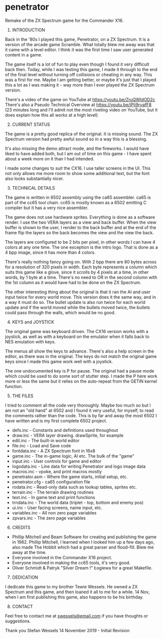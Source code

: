 # penetrator
 Remake of the ZX Spectrum game for the Commander X16.

1. INTRODUCTION

Back in the '80s I played this game, Penetrator, on a ZX Spectrum.  It is a
version of the arcade game Scramble.  What totally blew me away was that it
came with a level editor.  I think it was the first time I saw user generated
content in a game.

The game itself is a lot of fun to play even though I found it very difficult
back then.  Today, while I was testing this game, I made it through to the end
of the final level without turning off collisions or cheating in any way.  This
was a first for me.  Maybe I am getting better, or maybe it's just that I
played this a lot as I was making it - way more than I ever played the ZX
Spectrum version.

There's a video of the game on YouTube at https://youtu.be/ZruQWIdOD2c
There's also a Pseudo Technical Overview at https://youtu.be/iPIi9rvafF8 (23 
minutes long and I'll admit not the most riveting video on YouTube, but it does
explain how this all works at a high level)

2. CURRENT STATUS

The game is a pretty good replica of the original.  It is missing sound.  The
ZX Spectrum version had pretty awful sound so in a way this is a blessing.

It's also missing the demo attract mode, and the fireworks.  I would have liked
to have added both, but I am out of time on this game - I have spent about a
week more on it than I had intended.

I made some changes to suit the CX16.  I use taller screens in the UI. This not
only allows me more room to show some additional text, but the font also looks
substantially nicer.

3. TECHNICAL DETAILS

The game is written in 6502 assembly using the ca65 assembler.  ca65 is part of
the cc65 tool chain.  cc65 is mostly known as a 6502 emitting C compiler but it
has a very nice assembler.

The game does not use hardware sprites.  Everything is done as a software
render.  I use the two VERA layers as a view and back buffer.  When the view
buffer is shown to the user, I render to the back buffer and at the end of the
frame flip the layers so the back becomes the view and the view the back.

The layers are configured to be 2 bits per pixel, in other words I can have 4
colors at any one time.  The one exception is the intro logo.  That is done as
a 4 bpp image, since it has more than 4 colors.

There's really nothing fancy going on.  With 2 bpp there are 80 bytes across
for a resolution of 320 pixels in width.  Each byte represents a column which
suits this game like a glove, since it scrolls by 4 pixels at a time, in other
words, by 1 byte at a time.  There's no need to OR in the second column with
the 1st column as it would have had to be done on the ZX Spectrum.

The other interesting thing about the original is that it ran the AI and user
input twice for every world move.  This version does it the same way, and in a
way it must do so.  The bullet update is also run twice for each world update
and if the world moved while the bullets moved twice, the bullets could pass
through the walls, which would be no good.

4. KEYS and JOYSTICK

The original game was keyboard driven.  The CX16 version works with a joystick,
as well as with a keyboard on the emulator when it falls back to NES emulation
with keys.

The menus all show the keys to advance.  There's also a help screen in the
editor, as there was in the original.  The keys do not match the original game
keys since I made this game work well with a joystick.

The one undocumented key is P for pause.  The original had a pause mode which
could be used to do some sort of stutter step.  I made the P here work more or
less the same but it relies on the auto-repeat from the GETIN kernel function.

5. THE FILES

I tried to comment all the code very thoroughly.  Maybe too much so but I am
not an "old hand" at 6502 and I found it very useful, for myself, to read the
comments rather than the code.  This is by far and away the most 6502 I have
written and is my first complete 6502 project.

* defs.inc       - Constants and definitions used throughout
* draw.inc       - VERA layer drawing.  drawSprite, for example
* edit.inc       - The built-in world editor
* file.inc       - Load and Save code
* fontdata.inc   - A ZX Spectrum font in 16x8
* game.inc       - The in-game logic, AI etc.  The bulk of the "game"
* input.inc      - User controls for game and editor
* logodata.inc   - Line data for writing Penetrator and logo image data
* macros.inc     - vpoke, and print macros mostly
* penetrator.asm - Where the game starts, initial setup, etc.
* penetrator.cfg - ca65 configuration file
* rodata.inc     - Read-only data such as lookup tables, sprites etc.
* terrain.inc    - The terrain drawing routines
* text.inc       - In game text and print functions
* trndata.inc    - The world data (triplet - top, bottom and enemy pos)
* ui.inc         - User facing screens, name input, etc.
* variables.inc  - All non zero page variables
* zpvars.inc     - The zero page variables

6. CREDITS

* Phillip Mitchell and Beam Software for creating and publishing the game in
  1982.  Phillip Mitchell, I learned when I looked him up a few days ago, also
  made The Hobbit which had a great parser and flood-fill. Blew me away at the
  time.
* Everyone involved in the Commander X16 project.
* Everyone involved in making the cc65 tools, it's very good.
* Oliver Schmidt & Patryk "Silver Dream !" Łogiewa for a great Makefile.

7. DEDICATION

I dedicate this game to my brother Tewie Wessels. He owned a ZX Spectrum and
this game, and then loaned it all to me for a while.  14 Nov, when I am first
publishing this game, also happens to be his birthday.  

8. CONTACT

Feel free to contact me at swessels@email.com if you have thoughts or
suggestions.

Thank you
Stefan Wessels
14 November 2019 - Initial Revision
